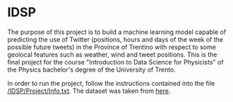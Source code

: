 # IDSP
The purpose of this project is to build a machine learning model capable of predicting the use of Twitter (positions, hours and days of the week of the possible future tweets) in the Province of Trentino with respect to some geolocal features such as weather, wind and tweet positions. This is the final project for the course "Introduction to Data Science for Physicists" of the Physics bachelor's degree of the University of Trento.

In order to run the project, follow the instructions contained into the file [/IDSP/Project/Info.txt](d). The dataset was taken from [here](https://www.nature.com/articles/sdata201555).
